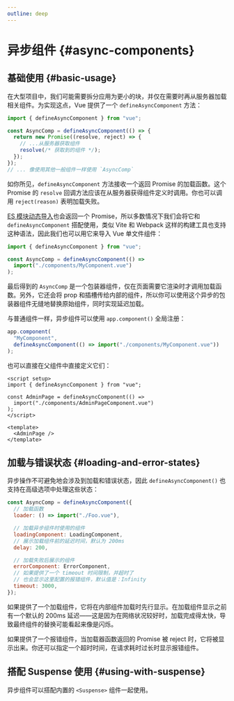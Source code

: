 ```yaml
---
outline: deep
---
```


# 异步组件 {#async-components}

## 基础使用 {#basic-usage}

在大型项目中，我们可能需要拆分应用为更小的块，并仅在需要时再从服务器加载相关组件。为实现这点，Vue 提供了一个 `defineAsyncComponent` 方法：

```js
import { defineAsyncComponent } from "vue";

const AsyncComp = defineAsyncComponent(() => {
  return new Promise((resolve, reject) => {
    // ...从服务器获取组件
    resolve(/* 获取到的组件 */);
  });
});
// ... 像使用其他一般组件一样使用 `AsyncComp`
```

如你所见，`defineAsyncComponent` 方法接收一个返回 Promise 的加载函数。这个 Promise 的 `resolve` 回调方法应该在从服务器获得组件定义时调用。你也可以调用 `reject(reason)` 表明加载失败。

[ES 模块动态导入](https://developer.mozilla.org/en-US/docs/Web/JavaScript/Reference/Statements/import#dynamic_imports)也会返回一个 Promise，所以多数情况下我们会将它和 `defineAsyncComponent` 搭配使用，类似 Vite 和 Webpack 这样的构建工具也支持这种语法，因此我们也可以用它来导入 Vue 单文件组件：

```js
import { defineAsyncComponent } from "vue";

const AsyncComp = defineAsyncComponent(() =>
  import("./components/MyComponent.vue")
);
```

最后得到的 `AsyncComp` 是一个包装器组件，仅在页面需要它渲染时才调用加载函数。另外，它还会将 prop 和插槽传给内部的组件，所以你可以使用这个异步的包装器组件无缝地替换原始组件，同时实现延迟加载。

与普通组件一样，异步组件可以使用 `app.component()` 全局注册：

```js
app.component(
  "MyComponent",
  defineAsyncComponent(() => import("./components/MyComponent.vue"))
);
```

<div class="composition-api">

也可以直接在父组件中直接定义它们：

```vue
<script setup>
import { defineAsyncComponent } from "vue";

const AdminPage = defineAsyncComponent(() =>
  import("./components/AdminPageComponent.vue")
);
</script>

<template>
  <AdminPage />
</template>
```

</div>

## 加载与错误状态 {#loading-and-error-states}

异步操作不可避免地会涉及到加载和错误状态，因此 `defineAsyncComponent()` 也支持在高级选项中处理这些状态：

```js
const AsyncComp = defineAsyncComponent({
  // 加载函数
  loader: () => import("./Foo.vue"),

  // 加载异步组件时使用的组件
  loadingComponent: LoadingComponent,
  // 展示加载组件前的延迟时间，默认为 200ms
  delay: 200,

  // 加载失败后展示的组件
  errorComponent: ErrorComponent,
  // 如果提供了一个 timeout 时间限制，并超时了
  // 也会显示这里配置的报错组件，默认值是：Infinity
  timeout: 3000,
});
```

如果提供了一个加载组件，它将在内部组件加载时先行显示。在加载组件显示之前有一个默认的 200ms 延迟——这是因为在网络状况较好时，加载完成得太快，导致最终组件的替换可能看起来像是闪烁。

如果提供了一个报错组件，当加载器函数返回的 Promise 被 reject 时，它将被显示出来。你还可以指定一个超时时间，在请求耗时过长时显示报错组件。

## 搭配 Suspense 使用 {#using-with-suspense}

异步组件可以搭配内置的 `<Suspense>` 组件一起使用。
